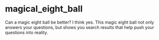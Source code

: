 # magical_eight_ball
Can a magic eight ball be better? I think yes. This magic eight ball not only answers your questions, but shows you search results that help push your questions into reality.
